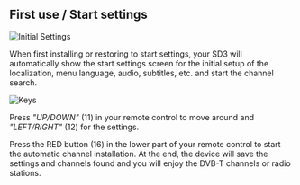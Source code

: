 ## First use / Start settings

![Initial Settings](http://static.energysistem.com/images/manuals/42510/55cdb60922504.jpg)

When first installing or restoring to start settings, your SD3 will automatically show the start settings screen for the initial setup of the localization, menu language, audio, subtitles, etc. and start the channel search.

![Keys](http://static.energysistem.com/images/manuals/42510/5566d8ff57510.jpg)

Press *"UP/DOWN"* (11) in your remote control to move around and *"LEFT/RIGHT"* (12) for the settings.

Press the RED button (16) in the lower part of your remote control to start the automatic channel installation.  At the end, the device will save the settings and channels found and you will enjoy the DVB-T channels or radio stations.








